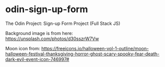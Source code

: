 # odin-sign-up-form
The Odin Project: Sign-up Form Project (Full Stack JS)

Background image is from here: https://unsplash.com/photos/d30sszrW7Vw

Moon icon from: https://freeicons.io/halloween-vol-1-outline/moon-halloween-festival-thanksgiving-horror-ghost-scary-spooky-fear-death-dark-evil-event-icon-746997#
